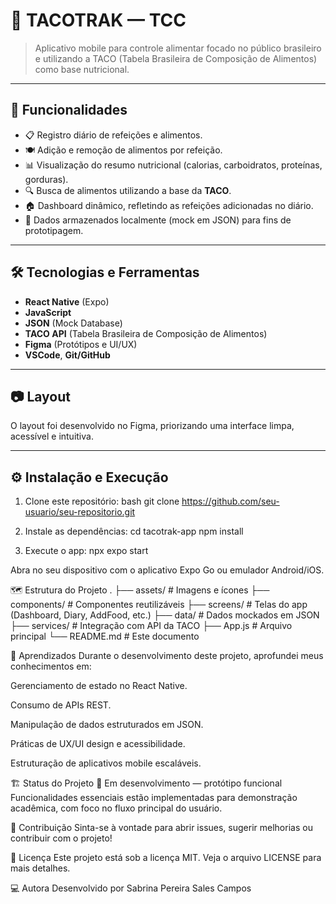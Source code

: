 # 📱 TACOTRAK — TCC

> Aplicativo mobile para controle alimentar focado no público brasileiro e utilizando a TACO (Tabela Brasileira de Composição de Alimentos) como base nutricional.

---

## 🚀 Funcionalidades

- 📋 Registro diário de refeições e alimentos.
- 🍽️ Adição e remoção de alimentos por refeição.
- 📊 Visualização do resumo nutricional (calorias, carboidratos, proteínas, gorduras).
- 🔍 Busca de alimentos utilizando a base da **TACO**.
- 🏠 Dashboard dinâmico, refletindo as refeições adicionadas no diário.
- 💾 Dados armazenados localmente (mock em JSON) para fins de prototipagem.

---

## 🛠️ Tecnologias e Ferramentas

- **React Native** (Expo)
- **JavaScript**
- **JSON** (Mock Database)
- **TACO API** (Tabela Brasileira de Composição de Alimentos)
- **Figma** (Protótipos e UI/UX)
- **VSCode**, **Git/GitHub**

---

## 📷 Layout

O layout foi desenvolvido no Figma, priorizando uma interface limpa, acessível e intuitiva.

---

## ⚙️ Instalação e Execução

1. Clone este repositório:
bash
git clone https://github.com/seu-usuario/seu-repositorio.git

2. Instale as dependências:
cd tacotrak-app
npm install

3. Execute o app:
npx expo start

Abra no seu dispositivo com o aplicativo Expo Go ou emulador Android/iOS.

🗺️ Estrutura do Projeto
.
├── assets/            # Imagens e ícones
├── components/        # Componentes reutilizáveis
├── screens/           # Telas do app (Dashboard, Diary, AddFood, etc.)
├── data/              # Dados mockados em JSON
├── services/          # Integração com API da TACO
├── App.js             # Arquivo principal
└── README.md          # Este documento

🧠 Aprendizados
Durante o desenvolvimento deste projeto, aprofundei meus conhecimentos em:

Gerenciamento de estado no React Native.

Consumo de APIs REST.

Manipulação de dados estruturados em JSON.

Práticas de UX/UI design e acessibilidade.

Estruturação de aplicativos mobile escaláveis.

🏗️ Status do Projeto
🚧 Em desenvolvimento — protótipo funcional
Funcionalidades essenciais estão implementadas para demonstração acadêmica, com foco no fluxo principal do usuário.

🤝 Contribuição
Sinta-se à vontade para abrir issues, sugerir melhorias ou contribuir com o projeto!

📜 Licença
Este projeto está sob a licença MIT. Veja o arquivo LICENSE para mais detalhes.

💻 Autora
Desenvolvido por Sabrina Pereira Sales Campos
